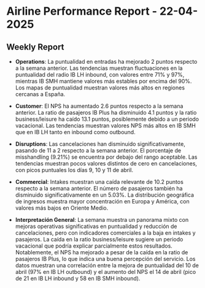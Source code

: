 # Airline Performance Report - 22-04-2025

## Weekly Report

- **Operations**: La puntualidad en entradas ha mejorado 2 puntos respecto a la semana anterior. Las tendencias muestran fluctuaciones en la puntualidad del radio IB LH inbound, con valores entre 71% y 97%, mientras IB SMH mantiene valores más estables por encima del 90%. Los mapas de puntualidad muestran valores más altos en regiones cercanas a España.

- **Customer**: El NPS ha aumentado 2.6 puntos respecto a la semana anterior. La ratio de pasajeros IB Plus ha disminuido 4.1 puntos y la ratio business/leisure ha caído 13.1 puntos, posiblemente debido a un periodo vacacional. Las tendencias muestran valores NPS más altos en IB SMH que en IB LH tanto en inbound como outbound.

- **Disruptions**: Las cancelaciones han disminuido significativamente, pasando de 11 a 2 respecto a la semana anterior. El porcentaje de misshandling (9.21%) se encuentra por debajo del rango aceptable. Las tendencias muestran pocos valores distintos de cero en cancelaciones, con picos puntuales los días 9, 10 y 11 de abril.

- **Commercial**: Intakes muestran una caída relevante de 10.2 puntos respecto a la semana anterior. El número de pasajeros también ha disminuido significativamente en un 5.03%. La distribución geográfica de ingresos muestra mayor concentración en Europa y América, con valores más bajos en Oriente Medio.

- **Interpretación General**: La semana muestra un panorama mixto con mejoras operativas significativas en puntualidad y reducción de cancelaciones, pero con indicadores comerciales a la baja en intakes y pasajeros. La caída en la ratio business/leisure sugiere un periodo vacacional que podría explicar parcialmente estos resultados. Notablemente, el NPS ha mejorado a pesar de la caída en la ratio de pasajeros IB Plus, lo que indica una buena percepción del servicio. Los datos muestran una correlación entre la mejora de puntualidad del 10 de abril (97% en IB LH outbound) y el aumento del NPS el 14 de abril (pico de 21 en IB LH inbound y 58 en IB SMH inbound).

